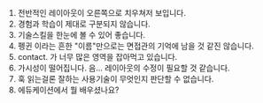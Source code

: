 
1. 전반적인 레이아웃이 오른쪽으로 치우쳐저 보입니다. 
2. 경험과 학습이 제대로 구분되지 않습니다. 
3. 기술스킬을 한눈에 볼 수 있어 좋습니다. 
4. 펭귄 이라는 흔한 "이름"만으로는 면접관의 기억에 남을 것 같진 않습니다. 
5. contact. 가 너무 많은 영역을 잡아먹고 있습니다.
6. 가시성이 떨어집니다. 음... 레이아웃의 수정이 필요할 것 같습니다.
7.  훅 읽는걸론 잘하는 사용기술이 무엇인지 판단할 수 없습니다.
8. 에듀케이션에서 뭘 배우셨나요?